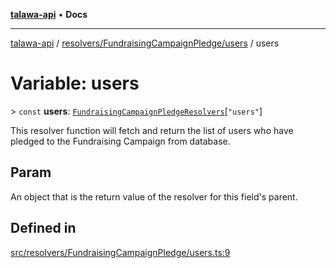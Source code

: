 [**talawa-api**](../../../../README.md) • **Docs**

***

[talawa-api](../../../../modules.md) / [resolvers/FundraisingCampaignPledge/users](../README.md) / users

# Variable: users

\> `const` **users**: [`FundraisingCampaignPledgeResolvers`](../../../../types/generatedGraphQLTypes/type-aliases/FundraisingCampaignPledgeResolvers.md)\[`"users"`\]

This resolver function will fetch and return the list of users who have pledged to the Fundraising Campaign from database.

## Param

An object that is the return value of the resolver for this field's parent.

## Defined in

[src/resolvers/FundraisingCampaignPledge/users.ts:9](https://github.com/PalisadoesFoundation/talawa-api/blob/d0c167bb942c4778fba221c2cdd27665fc7dbf61/src/resolvers/FundraisingCampaignPledge/users.ts#L9)
